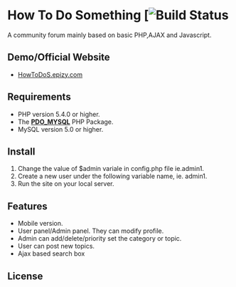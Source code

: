 # How To Do Something   [![Build Status]()

A community forum mainly based on basic PHP,AJAX and Javascript.




## Demo/Official Website

* [HowToDoS.epizy.com](http://howtodos.epizy.com/)


## Requirements

* PHP version 5.4.0 or higher.
* The [__PDO_MYSQL__](http://php.net/manual/en/ref.pdo-mysql.php) PHP Package.
* MySQL version 5.0 or higher.

## Install

1. Change the value of $admin variale in config.php file ie.admin1.
2. Create a new user under the following variable name, ie. admin1.
3. Run the site on your local server.

## Features

* Mobile version. 
* User panel/Admin panel. They can modify profile.  
* Admin can add/delete/priority set the category or topic.
* User can post new topics.
* Ajax based search box


## License

``` 

```
